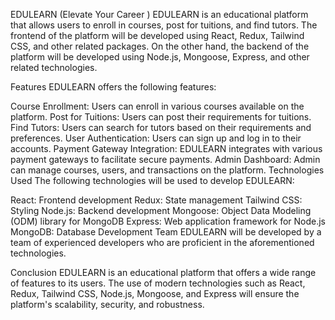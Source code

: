 EDULEARN (Elevate Your Career )
EDULEARN is an educational platform that allows users to enroll in courses, post for tuitions, and find tutors. The frontend of the platform will be developed using React, Redux, Tailwind CSS, and other related packages. On the other hand, the backend of the platform will be developed using Node.js, Mongoose, Express, and other related technologies.

Features
EDULEARN offers the following features:

Course Enrollment: Users can enroll in various courses available on the platform.
Post for Tuitions: Users can post their requirements for tuitions.
Find Tutors: Users can search for tutors based on their requirements and preferences.
User Authentication: Users can sign up and log in to their accounts.
Payment Gateway Integration: EDULEARN integrates with various payment gateways to facilitate secure payments.
Admin Dashboard: Admin can manage courses, users, and transactions on the platform.
Technologies Used
The following technologies will be used to develop EDULEARN:

React: Frontend development
Redux: State management
Tailwind CSS: Styling
Node.js: Backend development
Mongoose: Object Data Modeling (ODM) library for MongoDB
Express: Web application framework for Node.js
MongoDB: Database
Development Team
EDULEARN will be developed by a team of experienced developers who are proficient in the aforementioned technologies.

Conclusion
EDULEARN is an educational platform that offers a wide range of features to its users. The use of modern technologies such as React, Redux, Tailwind CSS, Node.js, Mongoose, and Express will ensure the platform's scalability, security, and robustness.
